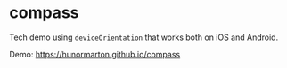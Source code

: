 # compass

Tech demo using `deviceOrientation` that works both on iOS and Android.

Demo: https://hunormarton.github.io/compass
